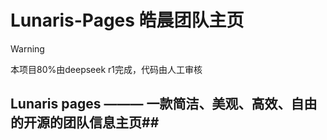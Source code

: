 # Lunaris-Pages 皓晨团队主页

> [!Warning]
> 本项目80%由deepseek r1完成，代码由人工审核
>
## Lunaris pages ——— 一款简洁、美观、高效、自由的开源的团队信息主页##
